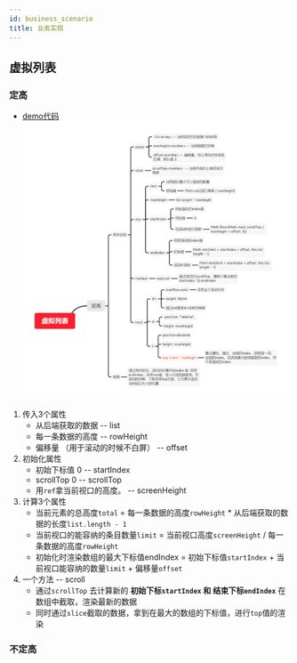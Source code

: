 ```yaml
---
id: business_scenario
title: 业务实现
---
```


## 虚拟列表

### 定高
- [demo代码](https://codesandbox.io/s/vlist-fixedheight-10d06)
![image](../static/resource/虚拟列表.png)
1. 传入3个属性
   - 从后端获取的数据 -- list
   - 每一条数据的高度 -- rowHeight
   - 偏移量 （用于滚动的时候不白屏）  -- offset
2. 初始化属性 
   - 初始下标值 0  -- startIndex
   - scrollTop 0  -- scrollTop
   - 用`ref`拿当前视口的高度。 -- screenHeight
3. 计算3个属性
   - 当前元素的总高度`total` = 每一条数据的高度`rowHeight` * 从后端获取的数据的长度`list.length - 1`
   - 当前视口的能容纳的条目数量`limit` = 当前视口高度`screenHeight` / 每一条数据的高度`rowHeight`
   - 初始化时渲染数组的最大下标值endIndex = 初始下标值`startIndex` + 当前视口能容纳的数量`limit` + 偏移量`offset`
4. 一个方法 -- scroll
    - 通过`scrollTop` 去计算新的 **初始下标`startIndex` 和 结束下标`endIndex`** 在数组中截取，渲染最新的数据
    - 同时通过`slice`截取的数据，拿到在最大的数组的下标值，进行`top`值的渲染
### 不定高